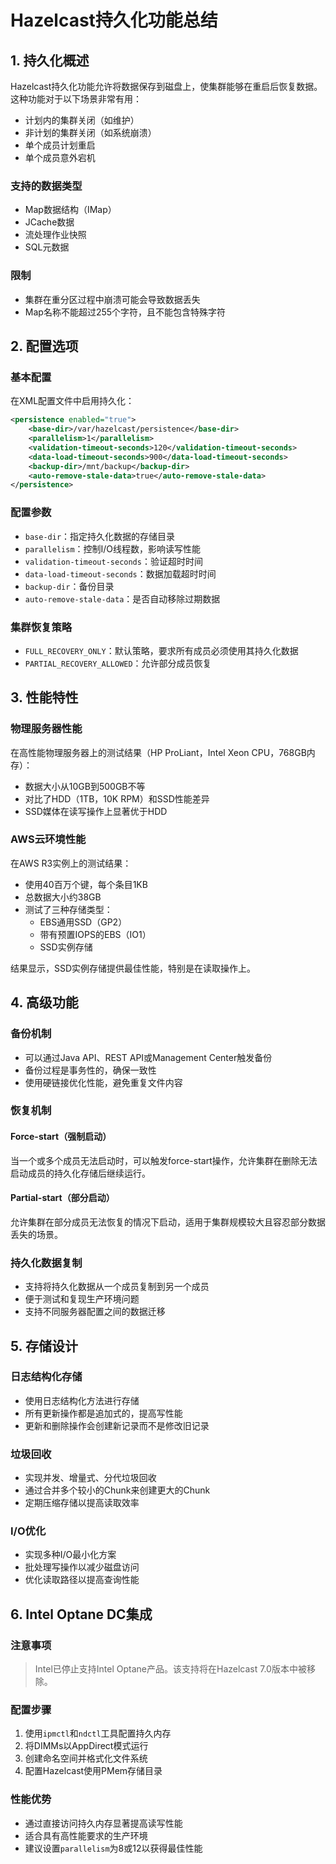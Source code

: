 # Hazelcast持久化功能总结

## 1. 持久化概述

Hazelcast持久化功能允许将数据保存到磁盘上，使集群能够在重启后恢复数据。这种功能对于以下场景非常有用：

- 计划内的集群关闭（如维护）
- 非计划的集群关闭（如系统崩溃）
- 单个成员计划重启
- 单个成员意外宕机

### 支持的数据类型

- Map数据结构（IMap）
- JCache数据
- 流处理作业快照
- SQL元数据

### 限制

- 集群在重分区过程中崩溃可能会导致数据丢失
- Map名称不能超过255个字符，且不能包含特殊字符

## 2. 配置选项

### 基本配置

在XML配置文件中启用持久化：

```xml
<persistence enabled="true">
    <base-dir>/var/hazelcast/persistence</base-dir>
    <parallelism>1</parallelism>
    <validation-timeout-seconds>120</validation-timeout-seconds>
    <data-load-timeout-seconds>900</data-load-timeout-seconds>
    <backup-dir>/mnt/backup</backup-dir>
    <auto-remove-stale-data>true</auto-remove-stale-data>
</persistence>
```

### 配置参数

- `base-dir`：指定持久化数据的存储目录
- `parallelism`：控制I/O线程数，影响读写性能
- `validation-timeout-seconds`：验证超时时间
- `data-load-timeout-seconds`：数据加载超时时间
- `backup-dir`：备份目录
- `auto-remove-stale-data`：是否自动移除过期数据

### 集群恢复策略

- `FULL_RECOVERY_ONLY`：默认策略，要求所有成员必须使用其持久化数据
- `PARTIAL_RECOVERY_ALLOWED`：允许部分成员恢复

## 3. 性能特性

### 物理服务器性能

在高性能物理服务器上的测试结果（HP ProLiant，Intel Xeon CPU，768GB内存）：

- 数据大小从10GB到500GB不等
- 对比了HDD（1TB，10K RPM）和SSD性能差异
- SSD媒体在读写操作上显著优于HDD

### AWS云环境性能

在AWS R3实例上的测试结果：

- 使用40百万个键，每个条目1KB
- 总数据大小约38GB
- 测试了三种存储类型：
  - EBS通用SSD（GP2）
  - 带有预置IOPS的EBS（IO1）
  - SSD实例存储

结果显示，SSD实例存储提供最佳性能，特别是在读取操作上。

## 4. 高级功能

### 备份机制

- 可以通过Java API、REST API或Management Center触发备份
- 备份过程是事务性的，确保一致性
- 使用硬链接优化性能，避免重复文件内容

### 恢复机制

#### Force-start（强制启动）

当一个或多个成员无法启动时，可以触发force-start操作，允许集群在删除无法启动成员的持久化存储后继续运行。

#### Partial-start（部分启动）

允许集群在部分成员无法恢复的情况下启动，适用于集群规模较大且容忍部分数据丢失的场景。

### 持久化数据复制

- 支持将持久化数据从一个成员复制到另一个成员
- 便于测试和复现生产环境问题
- 支持不同服务器配置之间的数据迁移

## 5. 存储设计

### 日志结构化存储

- 使用日志结构化方法进行存储
- 所有更新操作都是追加式的，提高写性能
- 更新和删除操作会创建新记录而不是修改旧记录

### 垃圾回收

- 实现并发、增量式、分代垃圾回收
- 通过合并多个较小的Chunk来创建更大的Chunk
- 定期压缩存储以提高读取效率

### I/O优化

- 实现多种I/O最小化方案
- 批处理写操作以减少磁盘访问
- 优化读取路径以提高查询性能

## 6. Intel Optane DC集成

### 注意事项

> Intel已停止支持Intel Optane产品。该支持将在Hazelcast 7.0版本中被移除。

### 配置步骤

1. 使用`ipmctl`和`ndctl`工具配置持久内存
2. 将DIMMs以AppDirect模式运行
3. 创建命名空间并格式化文件系统
4. 配置Hazelcast使用PMem存储目录

### 性能优势

- 通过直接访问持久内存显著提高读写性能
- 适合具有高性能要求的生产环境
- 建议设置`parallelism`为8或12以获得最佳性能 